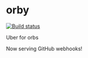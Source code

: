 # orby

[![Build status](https://ci.appveyor.com/api/projects/status/66qk17we6nfu1kgn?svg=true)](https://ci.appveyor.com/project/UCNETAdmin/orby)

Uber for orbs

Now serving GitHub webhooks!
